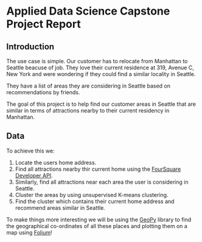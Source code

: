 # Applied Data Science Capstone Project Report

## Introduction
The use case is simple. Our customer has to relocate from Manhattan to Seattle beacuse of job. They love their current residence at 319, Avenue C, New York and were wondering if they could find a similar locality in Seattle.

They have a list of areas they are considering in Seattle based on recommendations by friends. 

The goal of this project is to help find our customer areas in Seattle that are similar in terms of attractions nearby to their current residency in Manhattan.

## Data

To achieve this we:
  1. Locate the users home address.
  2. Find all attractions nearby thir current home using the [FourSquare Developer API](https://developer.foursquare.com/).
  3. Similarly, find all attractions near each area the user is considering in Seattle.
  4. Cluster the areas by using unsupervised K-means clustering.
  5. Find the cluster which contains their current home address and recommend areas similar in Seattle.
  
 To make things more interesting we will be using the [GeoPy](https://geopy.readthedocs.io/en/) library to find the geographical co-ordinates of all these places and plotting them on a map using [Folium](https://python-visualization.github.io/folium/)!

